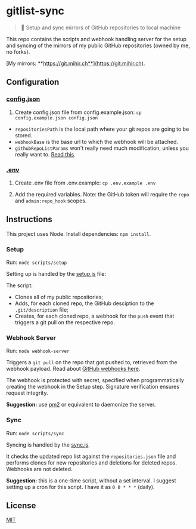 # gitlist-sync

> 🔄 Setup and sync mirrors of GitHub repositories to local machine

This repo contains the scripts and webhook handling server for the setup and syncing of the mirrors of my public GitHub repositories (owned by me, no forks).

[My mirrors: **https://git.mihir.ch**](https://git.mihir.ch).

## Configuration

### [config.json](/config.example.js)

1. Create config.json file from config.example.json: `cp config.example.json config.json`

* `repositoriesPath` is the local path where your git repos are going to be stored.
* `webhookBase` is the base url to which the webhook will be attached.
* `githubRepoListParams` won't really need much modification, unless you really want to. [Read this](https://docs.github.com/en/rest/reference/repos#list-repositories-for-the-authenticated-user).

### [.env](/.env.example)

1. Create .env file from .env.example: `cp .env.example .env`

2. Add the required variables. Note: the GitHub token will require the `repo` and `admin:repo_hook` scopes.

## Instructions

This project uses Node. Install dependencies: `npm install`.

### Setup

Run: `node scripts/setup`

Setting up is handled by the [setup.js](/scripts/setup.js) file:

The script:

* Clones all of my public repositories;
* Adds, for each cloned repo, the GitHub desciption to the `.git/description` file;
* Creates, for each cloned repo, a webhook for the `push` event that triggers a git pull on the respective repo.

### Webhook Server

Run: `node webhook-server`

Triggers a `git pull` on the repo that got pushed to, retrieved from the webhook payload. Read about [GitHub webhooks here](https://docs.github.com/en/developers/webhooks-and-events/about-webhooks).

The webhook is protected with secret, specified when programmatically creating the webhook in the Setup step. Signature verification ensures request integrity.

**Suggestion:** use [pm2](https://github.com/Unitech/pm2) or equivalent to daemonize the server.

### Sync

Run: `node scripts/sync`

Syncing is handled by the [sync.js](/scripts/sync.js).

It checks the updated repo list against the `repositories.json` file and performs clones for new repositories and deletions for deleted repos. Webhooks are not deleted.

**Suggestion:** this is a one-time script, without a set interval. I suggest setting up a cron for this script. I have it as `0 0 * * *` (daily).

## License

[MIT](LICENSE)
